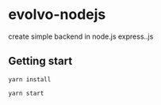 # evolvo-nodejs
create simple backend in node.js express..js

## Getting start

`yarn install`

`yarn start`
